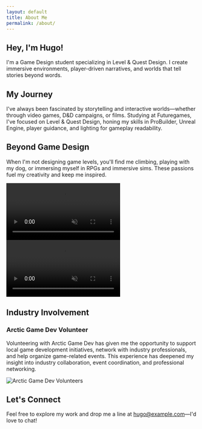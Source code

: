 ```yaml
---
layout: default
title: About Me
permalink: /about/
---
```


<!-- HERO SECTION: Quick Introduction with Hockey Background -->
<section class="about-hero">
  <div class="about-hero-text">
    <h1>Hey, I'm Hugo!</h1>
    <p>
      I'm a Game Design student specializing in Level & Quest Design. I create immersive environments, player-driven narratives, and worlds that tell stories beyond words.
    </p>
  </div>
</section>

<!-- MY JOURNEY: Background & Skills -->
<section class="about-journey">
  <h2>My Journey</h2>
  <p>
    I've always been fascinated by storytelling and interactive worlds—whether through video games, D&D campaigns, or films. Studying at Futuregames, I've focused on Level & Quest Design, honing my skills in ProBuilder, Unreal Engine, player guidance, and lighting for gameplay readability.
  </p>
</section>

<!-- PERSONAL INTERESTS: Show Your Personality with WebM Animations -->
<section class="about-interests">
  <h2>Beyond Game Design</h2>
  <p>
    When I'm not designing game levels, you'll find me climbing, playing with my dog, or immersing myself in RPGs and immersive sims. These passions fuel my creativity and keep me inspired.
  </p>
  <div class="about-interests-media">
    <video autoplay loop muted playsinline class="about-dog">
      <source src="{{ '/assets/images/dog-playing.webm' | relative_url }}" type="video/webm">
      Your browser does not support the video.
    </video>
    <video autoplay loop muted playsinline class="about-climbing">
      <source src="{{ '/assets/images/climbing.webm' | relative_url }}" type="video/webm">
      Your browser does not support the video.
    </video>
  </div>
</section>

<!-- INDUSTRY INVOLVEMENT: Arctic Game Dev Volunteering -->
<section class="about-industry">
  <div class="about-industry-content">
    <h2>Industry Involvement</h2>
    <h3>Arctic Game Dev Volunteer</h3>
    <p>
      Volunteering with Arctic Game Dev has given me the opportunity to support local game development initiatives, network with industry professionals, and help organize game-related events. This experience has deepened my insight into industry collaboration, event coordination, and professional networking.
    </p>
    <img src="{{ '/assets/images/arctic-volunteers.jpg' | relative_url }}" alt="Arctic Game Dev Volunteers" class="about-volunteers">
  </div>
</section>

<!-- CONTACT & CALL TO ACTION -->
<section class="about-contact">
  <h2>Let's Connect</h2>
  <p>
    Feel free to explore my work and drop me a line at <a href="mailto:hugo@example.com">hugo@example.com</a>—I'd love to chat!
  </p>
</section>
